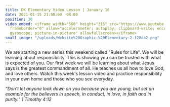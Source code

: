 ```yaml
---
title: DK Elementary Video Lesson | January 16
date: 2021-01-15 21:50:00 -08:00
position: 30
video_embed: <iframe width="560" height="315" src="https://www.youtube.com/embed/C2lYjQTC83g"
  frameborder="0" allow="accelerometer; autoplay; clipboard-write; encrypted-media;
  gyroscope; picture-in-picture" allowfullscreen></iframe>
small_image: "/uploads/Website%20Graphic-%20Elementary-2-f20da2.png"
---
```


We are starting a new series this weekend called "Rules for Life". We will be learning about responsibility. This is showing you can be trusted with what is expected of you. Our first week we will be learning about what Jesus says is the greatest commandment of all. He teaches us all how to love God, and love others. Watch this week's lesson video and practice responsibility in your own home and those who you see everyday.

*“Don't let anyone look down on you because you are young, but set an example for the believers in speech, in conduct, in love, in faith and in purity." 1 Timothy 4:12*